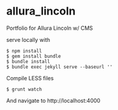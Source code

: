 # allura_lincoln
Portfolio for Allura Lincoln w/ CMS

serve locally with

```
$ npm install
$ gem install bundle
$ bundle install
$ bundle exec jekyll serve --baseurl ''
```

Compile LESS files
```
$ grunt watch
```

And navigate to http://localhost:4000
